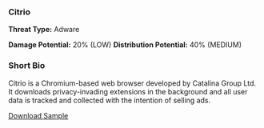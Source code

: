 ### **Citrio**

**Threat Type:** Adware




**Damage Potential:** 20% (LOW)
**Distribution Potential:** 40% (MEDIUM)


### **Short Bio**
Citrio is a Chromium-based web browser developed by Catalina Group Ltd. 
It downloads privacy-invading extensions in the background and all user data is tracked and collected with the intention of selling ads.


[Download Sample](https://mega.nz/file/pfVEQLxT#L8QjNj_uHP3nasNyE8R9uTaIrHR2G7TiYL1Q5vT2cfU)

